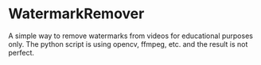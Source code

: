 # WatermarkRemover
A simple way to remove watermarks from videos for educational purposes only.
The python script is using opencv, ffmpeg, etc. and the result is not perfect.

